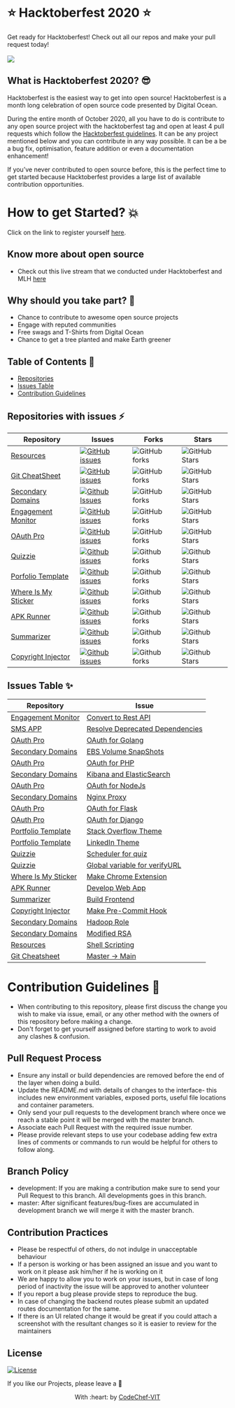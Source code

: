 <h1>
 ⭐️ Hacktoberfest 2020 ⭐️
</h1>
Get ready for Hacktoberfest! Check out all our repos and make your pull request today!
<br> 

<br>
<img src="https://embed-fastly.wistia.com/deliveries/49bd387c40e2c5aada92abdf973bc46d.webp?image_crop_resized=960x540">

<h2>
 What is Hacktoberfest 2020? 😎
</h2>
Hacktoberfest is the easiest way to get into open source! Hacktoberfest is a month long celebration of open source code presented by Digital Ocean.

During the entire month of October 2020, all you have to do is contribute to any open source project with the hacktoberfest tag and open at least 4 pull requests which follow the [Hacktoberfest guidelines](https://hacktoberfest.digitalocean.com/hacktoberfest-update?updated). It can be any project mentioned below and you can contribute in any way possible. It can be a be a bug fix, optimisation, feature addition or even a documentation enhancement! 

If you’ve never contributed to open source before, this is the perfect time to get started because Hacktoberfest provides a large list of available contribution opportunities.

<h1>
How to get Started? 💥 
</h1>

Click on the link to register yourself [here](https://hacktoberfest.digitalocean.com/).

## Know more about open source
- Check out this live stream that we conducted under Hacktoberfest and MLH [here](https://bit.ly/CC-HacktoberFest2020)

## Why should you take part? 🙌 
- Chance to contribute to awesome open source projects 
- Engage with reputed communities
- Free swags and T-Shirts from Digital Ocean
- Chance to get a tree planted and make Earth greener

## Table of Contents 💃
* [Repositories](#repositories-with-issues-%EF%B8%8F)
* [Issues Table](#issues-table--)
* [Contribution Guidelines](#contribution-guidelines--)


## Repositories with issues ⚡️ 
| Repository | Issues | Forks | Stars | 
|---- | ----- | ----- | ---- | 
| [Resources](https://github.com/CodeChefVIT/resources) | [![GitHub issues](https://img.shields.io/github/issues/CodeChefVIT/resources?color=orange)](https://github.com/CodeChefVIT/resources/issues) | 	![GitHub forks](https://img.shields.io/github/forks/CodeChefVIT/resources?color=yellow) | ![GitHub Stars](https://img.shields.io/github/stars/CodeChefVIT/resources?color=green)|
| [Git CheatSheet](https://github.com/CodeChefVIT/git-cheatsheet) | [![GitHub issues](https://img.shields.io/github/issues/CodeChefVIT/git-cheatsheet?color=orange)](https://github.com/CodeChefVIT/git-cheatsheet/issues) | ![GitHub forks](https://img.shields.io/github/forks/CodeChefVIT/git-cheatsheet?color=yellow) | ![GitHub Stars](https://img.shields.io/github/stars/CodeChefVIT/git-cheatsheet?color=green) |
| [Secondary Domains](https://github.com/CodeChefVIT/Secondary-Domain-Tasks-20) | [![Github Issues](https://img.shields.io/github/issues/CodeChefVIT/Secondary-Domain-Tasks-20?color=orange)](https://github.com/CodeChefVIT/Secondary-Domain-Tasks-20/issues) | ![GitHub forks](https://img.shields.io/github/forks/CodeChefVIT/Secondary-Domain-Tasks-20?color=yellow) | ![GitHub Stars](https://img.shields.io/github/stars/CodeChefVIT/Secondary-Domain-Tasks-20?color=green)
| [Engagement Monitor](https://github.com/CodeChefVIT/Engagement-Monitor) | [![GitHub issues](https://img.shields.io/github/issues/CodeChefVIT/Engagement-Monitor?color=orange)](https://github.com/CodeChefVIT/Engagement-Monitor/issues) | ![GitHub forks](https://img.shields.io/github/forks/CodeChefVIT/Engagement-Monitor?color=yellow) | ![GitHub Stars](https://img.shields.io/github/stars/CodeChefVIT/Engagement-Monitor?color=green) |
| [OAuth Pro](https://github.com/CodeChefVIT/OAuth-Pro) | [![GitHub issues](https://img.shields.io/github/issues/CodeChefVIT/OAuth-Pro?color=orange)](https://github.com/CodeChefVIT/OAuth-Pro/issues) | ![GitHub forks](https://img.shields.io/github/forks/CodeChefVIT/OAuth-Pro?color=yellow) | ![GitHub Stars](https://img.shields.io/github/stars/CodeChefVIT/OAuth-Pro?color=green) | 
| [Quizzie](https://github.com/CodeChefVIT/Quizzie) | [![Github issues](https://img.shields.io/github/issues/CodeChefVIT/Quizzie?color=orange)](https://github.com/CodeChefVIT/Quizzie/issues) | ![Github forks](https://img.shields.io/github/forks/CodeChefVIT/Quizzie?color=yellow) | ![Github Stars](https://img.shields.io/github/stars/CodeChefVIT/Quizzie?color=yellow) |
| [Porfolio Template](https://github.com/CodeChefVIT/Portfolio-Template) | [![Github issues](https://img.shields.io/github/issues/CodeChefVIT/Portfolio-Template?color=orange)](https://github.com/CodeChefVIT/Portfolio-Template/issues) | ![Github forks](https://img.shields.io/github/forks/CodeChefVIT/Portfolio-Template?color=yellow) | ![Github Stars](https://img.shields.io/github/stars/CodeChefVIT/Portfolio-Template?color=yellow) |
| [Where Is My Sticker](https://github.com/CodeChefVIT/Where-Is-My-Sticker) | [![Github issues](https://img.shields.io/github/issues/CodeChefVIT/Where-Is-My-Sticker?color=orange)](https://github.com/CodeChefVIT/Portfolio-Template/issues) | ![Github forks](https://img.shields.io/github/forks/CodeChefVIT/Where-Is-My-Sticker?color=yellow) | ![Github Stars](https://img.shields.io/github/stars/CodeChefVIT/Where-Is-My-Sticker?color=yellow) |
| [APK Runner](https://github.com/CodeChefVIT/APK-Runner) | [![Github issues](https://img.shields.io/github/issues/CodeChefVIT/APK-Runner?color=orange)](https://github.com/CodeChefVIT/APK-Runner/issues) | ![Github forks](https://img.shields.io/github/forks/CodeChefVIT/APK-Runner?color=yellow) | ![Github Stars](https://img.shields.io/github/stars/CodeChefVIT/APK-Runner?color=yellow) |
| [Summarizer](https://github.com/CodeChefVIT/Summarizer) | [![Github issues](https://img.shields.io/github/issues/CodeChefVIT/Summarizer?color=orange)](https://github.com/CodeChefVIT/Summarizer/issues) | ![Github forks](https://img.shields.io/github/forks/CodeChefVIT/Summarizer?color=yellow) | ![Github Stars](https://img.shields.io/github/stars/CodeChefVIT/Summarizer?color=yellow) |
| [Copyright Injector](https://github.com/CodeChefVIT/Copyright-Injector) | [![Github issues](https://img.shields.io/github/issues/CodeChefVIT/Copyright-Injector?color=orange)](https://github.com/CodeChefVIT/Copyright-Injector/issues) | ![Github forks](https://img.shields.io/github/forks/CodeChefVIT/Copyright-Injector?color=yellow) | ![Github Stars](https://img.shields.io/github/stars/CodeChefVIT/Copyright-Injector?color=yellow) |


## Issues Table  ✨
| Repository | Issue | 
|---|---|
| [Engagement Monitor](https://github.com/CodeChefVIT/Engagement-Monitor) | [Convert to Rest API](https://github.com/CodeChefVIT/Engagement-Monitor/issues/22) |
| [SMS APP](https://github.com/CodeChefVIT/sms_app) | [Resolve Deprecated Dependencies](https://github.com/CodeChefVIT/sms_app/issues/9) |
| [OAuth Pro](https://github.com/CodeChefVIT/OAuth-Pro) | [OAuth for Golang](https://github.com/CodeChefVIT/OAuth-Pro/issues/6) |
| [Secondary Domains](https://github.com/CodeChefVIT/Secondary-Domain-Tasks-20) | [EBS Volume SnapShots](https://github.com/CodeChefVIT/Secondary-Domain-Tasks-20/issues/9) | 
| [OAuth Pro](https://github.com/CodeChefVIT/OAuth-Pro) | [OAuth for PHP](https://github.com/CodeChefVIT/OAuth-Pro/issues/8) |
| [Secondary Domains](https://github.com/CodeChefVIT/Secondary-Domain-Tasks-20) | [Kibana and ElasticSearch](https://github.com/CodeChefVIT/Secondary-Domain-Tasks-20/issues/8) | 
| [OAuth Pro](https://github.com/CodeChefVIT/OAuth-Pro) | [OAuth for NodeJs](https://github.com/CodeChefVIT/OAuth-Pro/issues/5) |
| [Secondary Domains](https://github.com/CodeChefVIT/Secondary-Domain-Tasks-20) | [Nginx Proxy](https://github.com/CodeChefVIT/Secondary-Domain-Tasks-20/issues/7) | 
| [OAuth Pro](https://github.com/CodeChefVIT/OAuth-Pro) | [OAuth for Flask](https://github.com/CodeChefVIT/OAuth-Pro/issues/4) |
| [OAuth Pro](https://github.com/CodeChefVIT/OAuth-Pro) | [OAuth for Django](https://github.com/CodeChefVIT/OAuth-Pro/issues/3) |
| [Portfolio Template](https://github.com/CodeChefVIT/Portfolio-Template) | [Stack Overflow Theme](https://github.com/CodeChefVIT/Portfolio-Template/issues/4) |
| [Portfolio Template](https://github.com/CodeChefVIT/Portfolio-Template) | [LinkedIn Theme](https://github.com/CodeChefVIT/Portfolio-Template/issues/5) |
| [Quizzie](https://github.com/CodeChefVIT/Quizzie) | [Scheduler for quiz](https://github.com/CodeChefVIT/Quizzie/issues/107) |
| [Quizzie](https://github.com/CodeChefVIT/Quizzie) | [Global variable for verifyURL](https://github.com/CodeChefVIT/Quizzie/issues/108) |
| [Where Is My Sticker](https://github.com/CodeChefVIT/Where-Is-My-Sticker) | [Make Chrome Extension](https://github.com/CodeChefVIT/Where-Is-My-Sticker/issues/1) |
| [APK Runner](https://github.com/CodeChefVIT/APK-Runner) | [Develop Web App](https://github.com/CodeChefVIT/APK-Runner/issues/1) |
| [Summarizer](https://github.com/CodeChefVIT/Summarizer) | [Build Frontend](https://github.com/CodeChefVIT/Summarizer/issues/3) |
| [Copyright Injector](https://github.com/CodeChefVIT/Copyright-Injector) | [Make Pre-Commit Hook](https://github.com/CodeChefVIT/Copyright-Injector/issues/1) |
| [Secondary Domains](https://github.com/CodeChefVIT/Secondary-Domain-Tasks-20) | [Hadoop Role](https://github.com/CodeChefVIT/Secondary-Domain-Tasks-20/issues/12) | 
| [Secondary Domains](https://github.com/CodeChefVIT/Secondary-Domain-Tasks-20) | [Modified RSA](https://github.com/CodeChefVIT/Secondary-Domain-Tasks-20/issues/11) | 
| [Resources](https://github.com/CodeChefVIT/resources) | [Shell Scripting](https://github.com/CodeChefVIT/resources/issues/43) | 
| [Git Cheatsheet](https://github.com/CodeChefVIT/git-cheatsheet) | [Master -> Main](https://github.com/CodeChefVIT/git-cheatsheet/issues/12) |

# Contribution Guidelines  🙂
- When contributing to this repository, please first discuss the change you wish to make via issue, email, or any other method with the owners of this repository before making a change. 
- Don't forget to get yourself assigned before starting to work to avoid any clashes & confusion.


## Pull Request Process
* Ensure any install or build dependencies are removed before the end of the layer when doing a build.
* Update the README.md with details of changes to the interface- this includes new environment variables, exposed ports, useful file locations and container parameters.
* Only send your pull requests to the development branch where once we reach a stable point it will be merged with the master branch.
* Associate each Pull Request with the required issue number.
* Please provide relevant steps to use your codebase adding few extra lines of comments or commands to run would be helpful for others to follow along.

## Branch Policy
- development: If you are making a contribution make sure to send your Pull Request to this branch. All developments goes in this branch.
- master: After significant features/bug-fixes are accumulated in development branch we will merge it with the master branch.

## Contribution Practices
- Please be respectful of others, do not indulge in unacceptable behaviour 
- If a person is working or has been assigned an issue and you want to work on it please ask him/her if he is working on it
- We are happy to allow you to work on your issues, but in case of long period of inactivity the issue will be approved to another volunteer
- If you report a bug please provide steps to reproduce the bug.
- In case of changing the backend routes please submit an updated routes documentation for the same.
- If there is an UI related change it would be great if you could attach a screenshot with the resultant changes so it is easier to review for the maintainers


## License
[![License](http://img.shields.io/:license-mit-blue.svg?style=flat-square)](http://badges.mit-license.org)

If you like our Projects, please leave a 🌟

<p align="center">
	With :heart: by <a href="https://www.codechefvit.com" target="_blank">CodeChef-VIT</a>
</p>

